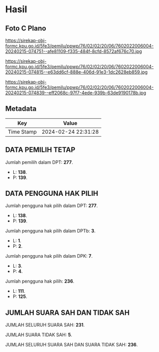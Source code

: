 # Hasil

## Foto C Plano

https://sirekap-obj-formc.kpu.go.id/5fe3/pemilu/ppwp/76/02/02/20/06/7602022006004-20240215-074751--afe81109-f335-484f-8cfd-8572af676c70.jpg

https://sirekap-obj-formc.kpu.go.id/5fe3/pemilu/ppwp/76/02/02/20/06/7602022006004-20240215-074815--e63dd6cf-888e-406d-91e3-1dc2628eb859.jpg

https://sirekap-obj-formc.kpu.go.id/5fe3/pemilu/ppwp/76/02/02/20/06/7602022006004-20240215-074839--eff2068c-97f7-4ede-939b-63de9190178b.jpg


## Metadata

| Key        | Value               |
| ---------- | ------------------- |
| Time Stamp | 2024-02-24 22:31:28 |


## DATA PEMILIH TETAP

Jumlah pemilih dalam DPT: **277**.
 * L: **138**.
 * P: **139**.

## DATA PENGGUNA HAK PILIH

Jumlah pengguna hak pilih dalam DPT: **277**.
 * L: **138**.
 * P: **139**.

Jumlah pengguna hak pilih dalam DPTb: **3**.
 * L: **1**.
 * P: **2**.

Jumlah pengguna hak pilih dalam DPK: **7**.
 * L: **3**.
 * P: **4**.

Jumlah pengguna hak pilih: **236**.
 * L: **111**.
 * P: **125**.

## JUMLAH SUARA SAH DAN TIDAK SAH

JUMLAH SELURUH SUARA SAH: **231**.

JUMLAH SUARA TIDAK SAH: **5**.

JUMLAH SELURUH SUARA SAH DAN SUARA TIDAK SAH: **236**.


